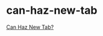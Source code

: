 # can-haz-new-tab

<a href="https://https://www.woot.com/" target="_blank" rel="noopener">Can Haz New Tab?</a>
